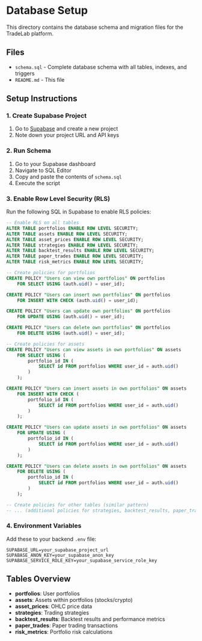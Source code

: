 # Database Setup

This directory contains the database schema and migration files for the TradeLab platform.

## Files

- `schema.sql` - Complete database schema with all tables, indexes, and triggers
- `README.md` - This file

## Setup Instructions

### 1. Create Supabase Project

1. Go to [Supabase](https://supabase.com) and create a new project
2. Note down your project URL and API keys

### 2. Run Schema

1. Go to your Supabase dashboard
2. Navigate to SQL Editor
3. Copy and paste the contents of `schema.sql`
4. Execute the script

### 3. Enable Row Level Security (RLS)

Run the following SQL in Supabase to enable RLS policies:

```sql
-- Enable RLS on all tables
ALTER TABLE portfolios ENABLE ROW LEVEL SECURITY;
ALTER TABLE assets ENABLE ROW LEVEL SECURITY;
ALTER TABLE asset_prices ENABLE ROW LEVEL SECURITY;
ALTER TABLE strategies ENABLE ROW LEVEL SECURITY;
ALTER TABLE backtest_results ENABLE ROW LEVEL SECURITY;
ALTER TABLE paper_trades ENABLE ROW LEVEL SECURITY;
ALTER TABLE risk_metrics ENABLE ROW LEVEL SECURITY;

-- Create policies for portfolios
CREATE POLICY "Users can view own portfolios" ON portfolios
    FOR SELECT USING (auth.uid() = user_id);

CREATE POLICY "Users can insert own portfolios" ON portfolios
    FOR INSERT WITH CHECK (auth.uid() = user_id);

CREATE POLICY "Users can update own portfolios" ON portfolios
    FOR UPDATE USING (auth.uid() = user_id);

CREATE POLICY "Users can delete own portfolios" ON portfolios
    FOR DELETE USING (auth.uid() = user_id);

-- Create policies for assets
CREATE POLICY "Users can view assets in own portfolios" ON assets
    FOR SELECT USING (
        portfolio_id IN (
            SELECT id FROM portfolios WHERE user_id = auth.uid()
        )
    );

CREATE POLICY "Users can insert assets in own portfolios" ON assets
    FOR INSERT WITH CHECK (
        portfolio_id IN (
            SELECT id FROM portfolios WHERE user_id = auth.uid()
        )
    );

CREATE POLICY "Users can update assets in own portfolios" ON assets
    FOR UPDATE USING (
        portfolio_id IN (
            SELECT id FROM portfolios WHERE user_id = auth.uid()
        )
    );

CREATE POLICY "Users can delete assets in own portfolios" ON assets
    FOR DELETE USING (
        portfolio_id IN (
            SELECT id FROM portfolios WHERE user_id = auth.uid()
        )
    );

-- Create policies for other tables (similar pattern)
-- ... (additional policies for strategies, backtest_results, paper_trades, risk_metrics)
```

### 4. Environment Variables

Add these to your backend `.env` file:

```env
SUPABASE_URL=your_supabase_project_url
SUPABASE_ANON_KEY=your_supabase_anon_key
SUPABASE_SERVICE_ROLE_KEY=your_supabase_service_role_key
```

## Tables Overview

- **portfolios**: User portfolios
- **assets**: Assets within portfolios (stocks/crypto)
- **asset_prices**: OHLC price data
- **strategies**: Trading strategies
- **backtest_results**: Backtest results and performance metrics
- **paper_trades**: Paper trading transactions
- **risk_metrics**: Portfolio risk calculations

